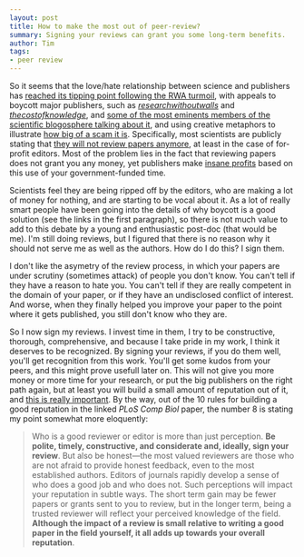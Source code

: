 ```yaml
---
layout: post
title: How to make the most out of peer-review?
summary: Signing your reviews can grant you some long-term benefits.
author: Tim
tags:
- peer review
---
```


So it seems that the love/hate relationship between science and publishers has [reached its tipping point following the RWA turmoil](http://innge.net/?q=node/99), with appeals to boycott major publishers, such as [*researchwithoutwalls*](http://www.researchwithoutwalls.org/) and [*thecostofknowledge*](http://thecostofknowledge.com/), and [some of the most eminents members of the scientific blogosphere talking about it](http://cscs.umich.edu/~crshalizi/weblog/864.html), and using creative metaphors to illustrate [how big of a scam it is](http://www.academicproductivity.com/2012/when-your-users-tell-you-you-are-not-adding-value-boycott-against-elsevier/). Specifically, most scientists are publicly stating that [they will not review papers anymore](http://jabberwocky.weecology.org/2012/01/27/why-i-will-no-longer-review-for-your-journal/), at least in the case of for-profit editors. Most of the problem lies in the fact that reviewing papers does not grant you any money, yet publishers make [insane profits](http://michaelnielsen.org/blog/on-elsevier/) based on this use of your government-funded time.

Scientists feel they are being ripped off by the editors, who are making a lot of money for nothing, and are starting to be vocal about it. As a lot of really smart people have been going into the details of why boycott is a good solution (see the links in the first paragraph), so there is not much value to add to this debate by a young and enthusiastic post-doc (that would be me). I'm still doing reviews, but I figured that there is no reason why it should not serve me as well as the authors. How do I do this? I sign them.

I don't like the asymetry of the review process, in which your papers are under scrutiny (sometimes attack) of people you don't know. You can't tell if they have a reason to hate you. You can't tell if they are really competent in the domain of your paper, or if they have an undisclosed conflict of interest. And worse, when they finally helped you improve your paper to the point where it gets published, you still don't know who they are.

So I now sign my reviews. I invest time in them, I try to be constructive, thorough, comprehensive, and because I take pride in my work, I think it deserves to be recognized. By signing your reviews, if you do them well, you'll get recognition from this work. You'll get some kudos from your peers, and this might prove  usefull later on. This will not give you more money or more time for your research, or put the big publishers on the right path again, but at least you will build a small amount of reputation out of it, and [this is really important](http://www.ploscompbiol.org/article/info%3Adoi%2F10.1371%2Fjournal.pcbi.1002108). By the way, out of the 10 rules for building a good reputation in the linked *PLoS Comp Biol* paper, the number 8 is stating my point somewhat more eloquently:

> Who is a good reviewer or editor is more than just perception. **Be polite, timely, constructive, and considerate and, ideally, sign your review**. But also be honest—the most valued reviewers are those who are not afraid to provide honest feedback, even to the most established authors. Editors of journals rapidly develop a sense of who does a good job and who does not. Such perceptions will impact your reputation in subtle ways. The short term gain may be fewer papers or grants sent to you to review, but in the longer term, being a trusted reviewer will reflect your perceived knowledge of the field. **Although the impact of a review is small relative to writing a good paper in the field yourself, it all adds up towards your overall reputation**. 
